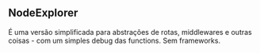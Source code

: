 ## NodeExplorer 
É uma versão simplificada para abstrações de rotas, middlewares e outras coisas - com um simples debug das functions. 
Sem frameworks. 
